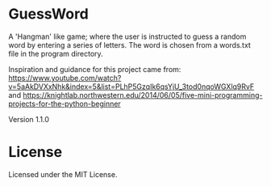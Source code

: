 # GuessWord
A 'Hangman' like game; where the user is instructed to guess a random word by entering a series of letters. The word is chosen from a words.txt file in the program directory.

Inspiration and guidance for this project came from: https://www.youtube.com/watch?v=5aAkDVXxNhk&index=5&list=PLhP5GzqIk6qsYjU_3tod0nqoWGXlq9RvF and https://knightlab.northwestern.edu/2014/06/05/five-mini-programming-projects-for-the-python-beginner

Version 1.1.0

# License

Licensed under the MIT License.
